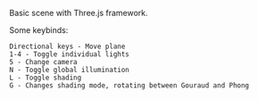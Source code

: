 Basic scene with Three.js framework.

Some keybinds:
```
Directional keys - Move plane
1-4 - Toggle individual lights
5 - Change camera
N - Toggle global illumination
L - Toggle shading
G - Changes shading mode, rotating between Gouraud and Phong
```
